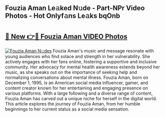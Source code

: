## Fouzia Aman Le𝚊ked N𝚞de - Part-NPr Video Photos - Hot Onlyf𝚊ns Le𝚊ks bqOnb

# <h2><a href="http://ab35162.deff.icu/?id=Fouzia+Aman">🔗 New 👉🔴 Fouzia Aman VIDEO Photos</a></h2>

[![Fouzia Aman N𝚞des](https://i.imgur.com/rIISA9y.gif)](http://ab35162.deff.icu/?id=Fouzia+Aman)
Fouzia Aman's music and message resonate with young audiences who find solace and strength in her vulnerability. She actively engages with her fans online, fostering a supportive and inclusive community. Her advocacy for mental health awareness extends beyond her music, as she speaks out on the importance of seeking help and normalizing conversations about mental illness. Fouzia Aman, born on December 1, 1995, is an American social media influencer, gamer, and content creator known for her entertaining and engaging presence on various platforms. With a large following and a diverse range of content, Fouzia Aman has carved out a unique niche for herself in the digital world. This article explores the journey of Fouzia Aman, from her humble beginnings to her current status as a social media sensation.

